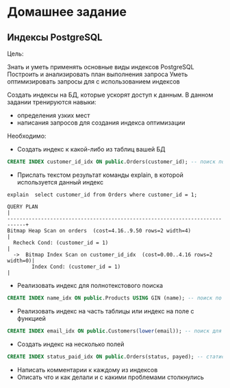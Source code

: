 # Домашнее задание
## Индексы PostgreSQL
Цель:

Знать и уметь применять основные виды индексов PostgreSQL Построить и анализировать план выполнения запроса Уметь оптимизировать запросы для с использованием индексов

Создать индексы на БД, которые ускорят доступ к данным. В данном задании тренируются навыки:
- определения узких мест
- написания запросов для создания индекса оптимизации 

Необходимо:
- Создать индекс к какой-либо из таблиц вашей БД
``` sql
CREATE INDEX customer_id_idx ON public.Orders(customer_id); -- поиск пользователя по id
```
- Прислать текстом результат команды explain, в которой используется данный индекс
```
explain  select customer_id from Orders where customer_id = 1;

QUERY PLAN                                                                  |
----------------------------------------------------------------------------+
Bitmap Heap Scan on orders  (cost=4.16..9.50 rows=2 width=4)                |
  Recheck Cond: (customer_id = 1)                                           |
  ->  Bitmap Index Scan on customer_id_idx  (cost=0.00..4.16 rows=2 width=0)|
        Index Cond: (customer_id = 1)                                       |

```
- Реализовать индекс для полнотекстового поиска
``` sql
CREATE INDEX name_idx ON public.Products USING GIN (name); -- поиск по названию продукта
```
- Реализовать индекс на часть таблицы или индекс на поле с функцией
``` sql
CREATE INDEX email_idx ON public.Customers(lower(email)); -- поиск для авторизации по email.
```
- Создать индекс на несколько полей
``` sql
CREATE INDEX status_paid_idx ON public.Orders(status, payed); -- статистика по оплаченным заказам
```
- Написать комментарии к каждому из индексов
- Описать что и как делали и с какими проблемами столкнулись
